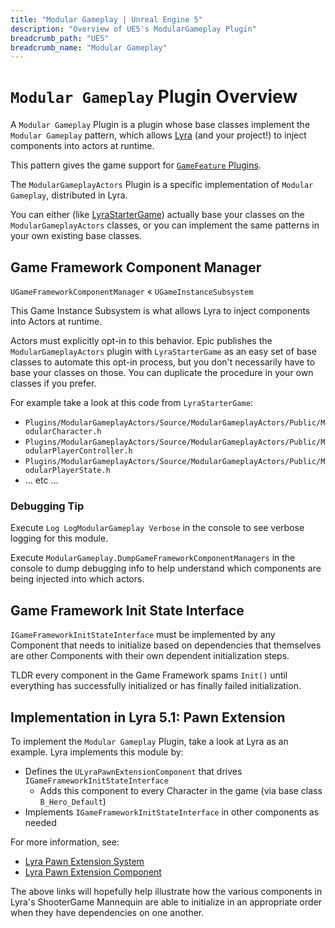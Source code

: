 ```yaml
---
title: "Modular Gameplay | Unreal Engine 5"
description: "Overview of UE5's ModularGameplay Plugin"
breadcrumb_path: "UE5"
breadcrumb_name: "Modular Gameplay"
---
```


# `Modular Gameplay` Plugin Overview

A `Modular Gameplay` Plugin is a plugin whose base classes implement the `Modular Gameplay` pattern,
which allows [Lyra](/UE5/LyraStarterGame/) (and your project!)
to inject components into actors at runtime.

This pattern gives the game support for
[`GameFeature` Plugins](/UE5/GameFeatures/).

The `ModularGameplayActors` Plugin is a specific implementation of `Modular Gameplay`,
distributed in Lyra.

You can either (like [LyraStarterGame](/UE5/LyraStarterGame/))
actually base your classes on the `ModularGameplayActors` classes,
or you can implement the same patterns in your own existing base classes.


<a id="GameFrameworkComponentManager"></a>
## Game Framework Component Manager

`UGameFrameworkComponentManager` « `UGameInstanceSubsystem`

This Game Instance Subsystem is what allows Lyra to inject components into Actors at runtime.

Actors must explicitly opt-in to this behavior.
Epic publishes the `ModularGameplayActors` plugin with `LyraStarterGame` as an easy set of base
classes to automate this opt-in process, but you don't necessarily
have to base your classes on those.
You can duplicate the procedure in your own classes if you prefer.

For example take a look at this code from `LyraStarterGame`:

- `Plugins/ModularGameplayActors/Source/ModularGameplayActors/Public/ModularCharacter.h`
- `Plugins/ModularGameplayActors/Source/ModularGameplayActors/Public/ModularPlayerController.h`
- `Plugins/ModularGameplayActors/Source/ModularGameplayActors/Public/ModularPlayerState.h`
- ... etc ...


### Debugging Tip

Execute `Log LogModularGameplay Verbose` in the console to see verbose logging for this module.

Execute `ModularGameplay.DumpGameFrameworkComponentManagers` in the console to dump
debugging info to help understand which components are being injected into which actors.


<a id="GameFrameworkInitStateInterface"></a>
## Game Framework Init State Interface

`IGameFrameworkInitStateInterface` must be implemented by any Component that needs to initialize
based on dependencies that themselves are other Components with their own dependent initialization steps.

TLDR every component in the Game Framework spams `Init()` until everything has successfully initialized
or has finally failed initialization.


## Implementation in Lyra 5.1: Pawn Extension

To implement the `Modular Gameplay` Plugin, take a look at Lyra as an example.
Lyra implements this module by:

- Defines the `ULyraPawnExtensionComponent` that drives `IGameFrameworkInitStateInterface`
  - Adds this component to every Character in the game (via base class `B_Hero_Default`)
- Implements `IGameFrameworkInitStateInterface` in other components as needed

For more information, see:

- [Lyra Pawn Extension System](/UE5/LyraStarterGame/ShooterMannequin#PawnExtensionSystem)
- [Lyra Pawn Extension Component](/UE5/LyraStarterGame/ShooterMannequin#PawnExtensionComponent)

The above links will hopefully help illustrate how the various components 
in Lyra's ShooterGame Mannequin are able to initialize in an appropriate order
when they have dependencies on one another.
